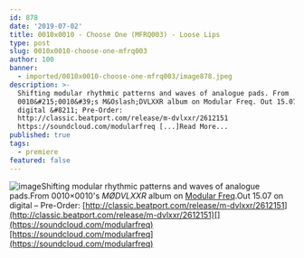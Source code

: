 ```yaml
---
id: 878
date: '2019-07-02'
title: 0010x0010 - Choose One (MFRQ003) - Loose Lips
type: post
slug: 0010x0010-choose-one-mfrq003
author: 100
banner:
  - imported/0010x0010-choose-one-mfrq003/image878.jpeg
description: >-
  Shifting modular rhythmic patterns and waves of analogue pads. From
  0010&#215;0010&#39;s M&Oslash;DVLXXR album on Modular Freq. Out 15.07 on
  digital &#8211; Pre-Order:
  http://classic.beatport.com/release/m-dvlxxr/2612151
  https://soundcloud.com/modularfreq [...]Read More...
published: true
tags:
  - premiere
featured: false
---
```

![image](../imported/0010x0010-choose-one-mfrq003/image878.jpeg)Shifting modular rhythmic patterns and waves of analogue pads.From 0010×0010's _MØDVLXXR_ album on [Modular Freq](https://www.modularfreq.com/).Out 15.07 on digital – Pre-Order: [](http://classic.beatport.com/release/m-dvlxxr/2612151)[http://classic.beatport.com/release/m-dvlxxr/2612151](http://classic.beatport.com/release/m-dvlxxr/2612151)[](https://soundcloud.com/modularfreq)[https://soundcloud.com/modularfreq](https://soundcloud.com/modularfreq)
